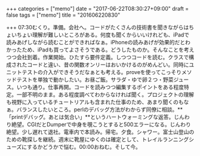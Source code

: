+++
categories = ["memo"]
date = "2017-06-22T08:30:27+09:00"
draft = false
tags = ["memo"]
title = "201606220830"

+++
07:30むくり。準備。会社へ。コードがたくさんの技術書を聞きながらはちょいちょい理解が難しいところがある。何度も聞くからいいけれども、iPadで読みあげしながら読むことができればなぁ。iPhoneの読みあげが効果的だとわかったため、iPadも買ってよさそうである。どうしたものか。そんなことを考えつつ会社到着。作業開始。ひたすら要件定義。しつつコードを読む。クラスで構成されたコードと違い、昔の関数オンリーはおいかけるのがめんどい。同時にユニットテストの介入ができそうだなぁとも考える。proveを使ってこっそりメソッドテストを単独で動かしたい。お昼ご飯。サラダ・ゆで卵２つ・野菜ジュース。いつも通り。仕事再開。コードを読みつつ編集するポイントをある程度特定。一部不明のまま。ある程度調べてわからなければ聞く。プロジェクトの理解も視野に入っているチュートリアルも含まれた仕事のため、あまり聞くのもなぁ。バランスしたいところ。perlのデバッグ方法がわからず同僚に相談。**「printデバッグ。あとは気合い」**というハートウォーミングな返答。じんわり絶望。CGIだとDumperで中身を覗こうとすると500エラーになる。じんわり絶望。少し遅れて退社。電車内で本読み。帰宅。夕食。シャワー。富士山登山のための靴探しを継続。週末に靴屋にゆくのは確定として、トレイルランニングシューズにするかどうかで悩む。00:00おねむ。そして今。
